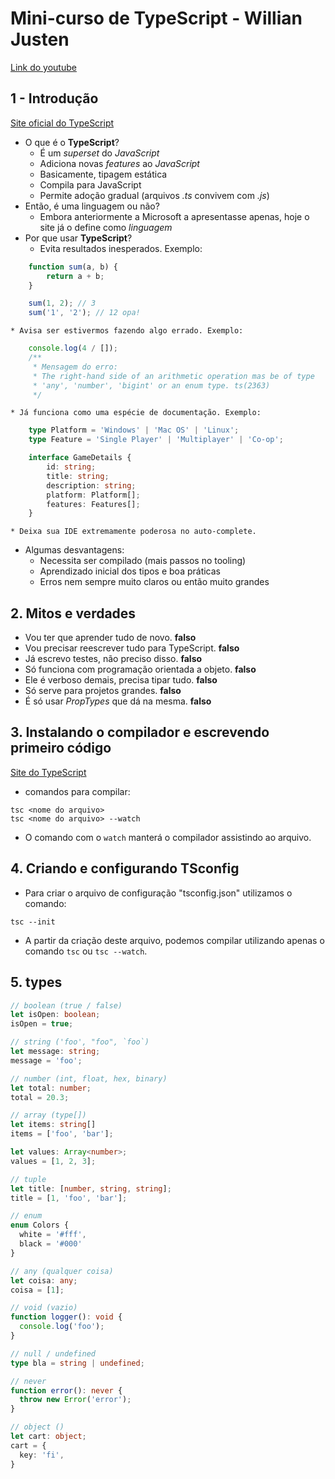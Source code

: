 # Mini-curso de TypeScript - Willian Justen

[Link do youtube](https://www.youtube.com/playlist?list=PLlAbYrWSYTiPanrzauGa7vMuve7_vnXG_)

## 1 - Introdução

[Site oficial do TypeScript](https://www.typescriptlang.org/)

* O que é o **TypeScript**?
    * É um *superset* do *JavaScript*
    * Adiciona novas *features* ao *JavaScript*
    * Basicamente, tipagem estática
    * Compila para JavaScript
    * Permite adoção gradual (arquivos *.ts* convivem com *.js*)
* Então, é uma linguagem ou não?
    * Embora anteriormente a Microsoft a apresentasse apenas, hoje o site já o define como *linguagem*
* Por que usar **TypeScript**?
    * Evita resultados inesperados. Exemplo:

```javascript
    function sum(a, b) {
        return a + b;
    }

    sum(1, 2); // 3
    sum('1', '2'); // 12 opa!
```

    * Avisa ser estivermos fazendo algo errado. Exemplo:

```typescript
    console.log(4 / []);
    /**
     * Mensagem do erro:
     * The right-hand side of an arithmetic operation mas be of type
     * 'any', 'number', 'bigint' or an enum type. ts(2363)
     */
```

    * Já funciona como uma espécie de documentação. Exemplo:

```typescript
    type Platform = 'Windows' | 'Mac OS' | 'Linux';
    type Feature = 'Single Player' | 'Multiplayer' | 'Co-op';

    interface GameDetails {
        id: string;
        title: string;
        description: string;
        platform: Platform[];
        features: Features[];
    }
```

    * Deixa sua IDE extremamente poderosa no auto-complete.

* Algumas desvantagens:
    * Necessita ser compilado (mais passos no tooling)
    * Aprendizado inicial dos tipos e boa práticas
    * Erros nem sempre muito claros ou então muito grandes

## 2. Mitos e verdades

* Vou ter que aprender tudo de novo. **falso**
* Vou precisar reescrever tudo para TypeScript. **falso**
* Já escrevo testes, não preciso disso. **falso**
* Só funciona com programação orientada a objeto. **falso**
* Ele é verboso demais, precisa tipar tudo. **falso**
* Só serve para projetos grandes. **falso**
* É só usar *PropTypes* que dá na mesma. **falso**

## 3. Instalando o compilador e escrevendo primeiro código

[Site do TypeScript](https://www.typescriptlang.org/pt/)

* comandos para compilar:
```
tsc <nome do arquivo>
tsc <nome do arquivo> --watch
```
* O comando com o ```watch``` manterá o compilador assistindo ao arquivo.

## 4. Criando e configurando TSconfig

* Para criar o arquivo de configuração "tsconfig.json" utilizamos o comando:
```
tsc --init
```
* A partir da criação deste arquivo, podemos compilar utilizando apenas o comando ```tsc``` ou ```tsc --watch```.

## 5. types

```typescript
// boolean (true / false)
let isOpen: boolean;
isOpen = true;

// string ('foo', "foo", `foo`)
let message: string;
message = 'foo';

// number (int, float, hex, binary)
let total: number;
total = 20.3;

// array (type[])
let items: string[]
items = ['foo', 'bar'];

let values: Array<number>;
values = [1, 2, 3];

// tuple
let title: [number, string, string];
title = [1, 'foo', 'bar'];

// enum
enum Colors {
  white = '#fff',
  black = '#000'
}

// any (qualquer coisa)
let coisa: any;
coisa = [1];

// void (vazio)
function logger(): void {
  console.log('foo');
}

// null / undefined
type bla = string | undefined;

// never
function error(): never {
  throw new Error('error');
}

// object ()
let cart: object;
cart = {
  key: 'fi',
}
```